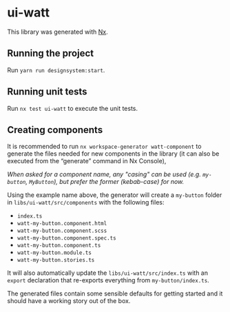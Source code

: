 # ui-watt

This library was generated with [Nx](https://nx.dev).

## Running the project

Run `yarn run designsystem:start`.

## Running unit tests

Run `nx test ui-watt` to execute the unit tests.

## Creating components

It is recommended to run `nx workspace-generator watt-component` to generate
the files needed for new components in the library (it can also be executed
from the “generate” command in Nx Console),

_When asked for a component name, any "casing" can be used (e.g. `my-button`, `MyButton`), but prefer the former (kebab-case) for now._

Using the example name above, the generator will create a `my-button` folder in `libs/ui-watt/src/components` with the following files:

- `index.ts`
- `watt-my-button.component.html`
- `watt-my-button.component.scss`
- `watt-my-button.component.spec.ts`
- `watt-my-button.component.ts`
- `watt-my-button.module.ts`
- `watt-my-button.stories.ts`

It will also automatically update the `libs/ui-watt/src/index.ts` with an
`export` declaration that re-exports everything from `my-button/index.ts`.

The generated files contain some sensible defaults for getting started and
it should have a working story out of the box.
